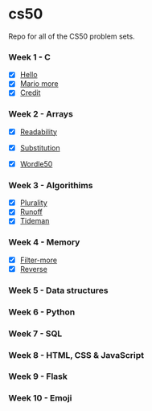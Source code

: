 # cs50

Repo for all of the CS50 problem sets.

### Week 1 - C

- [x] [Hello](https://github.com/Pakesy/cs50/tree/main/week-1/pset-1/hello)
- [x] [Mario more](https://github.com/Pakesy/cs50/tree/main/week-1/pset-1/mario-more)
- [x] [Credit](https://github.com/Pakesy/cs50/tree/main/week-1/pset-1/credit)

### Week 2 - Arrays

- [x] [Readability](https://github.com/Pakesy/cs50/tree/main/week-2/problem-set/readability)
- [x] [Substitution](https://github.com/Pakesy/cs50/tree/main/week-2/problem-set/substitution)
- [x] [Wordle50](https://github.com/Pakesy/cs50/tree/main/week-2/problem-set/wordle)


### Week 3 - Algorithims

- [x] [Plurality](https://github.com/Pakesy/cs50/tree/main/week-3/problem-set/plurality)
- [x] [Runoff](https://github.com/Pakesy/cs50/tree/main/week-3/problem-set/runoff)
- [x] [Tideman](https://github.com/Pakesy/cs50/tree/main/week-3/problem-set/tideman)

### Week 4 - Memory

- [x] [Filter-more](https://github.com/Pakesy/cs50/tree/main/week-4/problem-set/filter-more)
- [x] [Reverse](https://github.com/Pakesy/cs50/tree/main/week-4/problem-set/reverse)

### Week 5 - Data structures

### Week 6 - Python

### Week 7 - SQL

### Week 8 - HTML, CSS & JavaScript

### Week 9 - Flask

### Week 10 - Emoji

